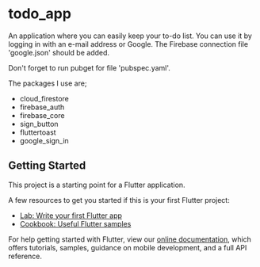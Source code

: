 # todo_app

An application where you can easily keep your to-do list. You can use it by logging in with an e-mail address or Google. The Firebase connection file 'google.json' should be added.

Don't forget to run pubget for file 'pubspec.yaml'.

The packages I use are;
- cloud_firestore
- firebase_auth
- firebase_core
- sign_button
- fluttertoast
- google_sign_in

## Getting Started

This project is a starting point for a Flutter application.

A few resources to get you started if this is your first Flutter project:

- [Lab: Write your first Flutter app](https://flutter.dev/docs/get-started/codelab)
- [Cookbook: Useful Flutter samples](https://flutter.dev/docs/cookbook)

For help getting started with Flutter, view our
[online documentation](https://flutter.dev/docs), which offers tutorials,
samples, guidance on mobile development, and a full API reference.

